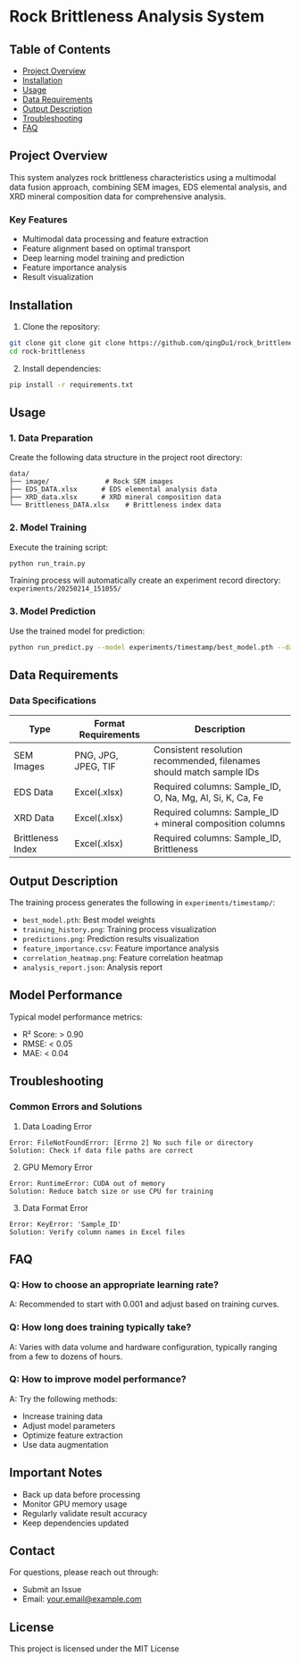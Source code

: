 # Rock Brittleness Analysis System

## Table of Contents
- [Project Overview](#project-overview)
- [Installation](#installation)
- [Usage](#usage)
- [Data Requirements](#data-requirements)
- [Output Description](#output-description)
- [Troubleshooting](#troubleshooting)
- [FAQ](#faq)

## Project Overview
This system analyzes rock brittleness characteristics using a multimodal data fusion approach, combining SEM images, EDS elemental analysis, and XRD mineral composition data for comprehensive analysis.

### Key Features
- Multimodal data processing and feature extraction
- Feature alignment based on optimal transport
- Deep learning model training and prediction
- Feature importance analysis
- Result visualization

## Installation

1. Clone the repository:
```bash
git clone git clone git clone https://github.com/qingDu1/rock_brittleness.git
cd rock-brittleness
```

2. Install dependencies:
```bash
pip install -r requirements.txt
```

## Usage

### 1. Data Preparation
Create the following data structure in the project root directory:
```
data/
├── image/              # Rock SEM images
├── EDS_DATA.xlsx      # EDS elemental analysis data
├── XRD_data.xlsx      # XRD mineral composition data
└── Brittleness_DATA.xlsx    # Brittleness index data
```

### 2. Model Training
Execute the training script:
```bash
python run_train.py
```

Training process will automatically create an experiment record directory: `experiments/20250214_151055/`

### 3. Model Prediction
Use the trained model for prediction:
```bash
python run_predict.py --model experiments/timestamp/best_model.pth --data /path/to/new/data
```

## Data Requirements

### Data Specifications
| Type | Format Requirements | Description |
|------|----------|------|
| SEM Images | PNG, JPG, JPEG, TIF | Consistent resolution recommended, filenames should match sample IDs |
| EDS Data | Excel(.xlsx) | Required columns: Sample_ID, O, Na, Mg, Al, Si, K, Ca, Fe |
| XRD Data | Excel(.xlsx) | Required columns: Sample_ID + mineral composition columns |
| Brittleness Index | Excel(.xlsx) | Required columns: Sample_ID, Brittleness |

## Output Description

The training process generates the following in `experiments/timestamp/`:

- `best_model.pth`: Best model weights
- `training_history.png`: Training process visualization
- `predictions.png`: Prediction results visualization
- `feature_importance.csv`: Feature importance analysis
- `correlation_heatmap.png`: Feature correlation heatmap
- `analysis_report.json`: Analysis report

## Model Performance

Typical model performance metrics:
- R² Score: > 0.90
- RMSE: < 0.05
- MAE: < 0.04

## Troubleshooting

### Common Errors and Solutions

1. Data Loading Error
```
Error: FileNotFoundError: [Errno 2] No such file or directory
Solution: Check if data file paths are correct
```

2. GPU Memory Error
```
Error: RuntimeError: CUDA out of memory
Solution: Reduce batch size or use CPU for training
```

3. Data Format Error
```
Error: KeyError: 'Sample_ID'
Solution: Verify column names in Excel files
```

## FAQ

### Q: How to choose an appropriate learning rate?
A: Recommended to start with 0.001 and adjust based on training curves.

### Q: How long does training typically take?
A: Varies with data volume and hardware configuration, typically ranging from a few to dozens of hours.

### Q: How to improve model performance?
A: Try the following methods:
- Increase training data
- Adjust model parameters
- Optimize feature extraction
- Use data augmentation

## Important Notes

- Back up data before processing
- Monitor GPU memory usage
- Regularly validate result accuracy
- Keep dependencies updated

## Contact

For questions, please reach out through:
- Submit an Issue
- Email: your.email@example.com

## License

This project is licensed under the MIT License

